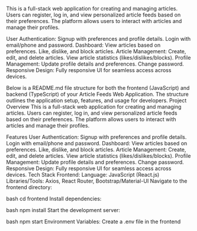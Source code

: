 This is a full-stack web application for creating and managing articles. Users can register, log in, and view personalized article feeds based on their preferences. The platform allows users to interact with articles and manage their profiles.

User Authentication:
Signup with preferences and profile details.
Login with email/phone and password.
Dashboard:
View articles based on preferences.
Like, dislike, and block articles.
Article Management:
Create, edit, and delete articles.
View article statistics (likes/dislikes/blocks).
Profile Management:
Update profile details and preferences.
Change password.
Responsive Design:
Fully responsive UI for seamless access across devices.

Below is a README.md file structure for both the frontend (JavaScript) and backend (TypeScript) of your Article Feeds Web Application. The structure outlines the application setup, features, and usage for developers.
Project Overview
This is a full-stack web application for creating and managing articles. Users can register, log in, and view personalized article feeds based on their preferences. The platform allows users to interact with articles and manage their profiles.

Features
User Authentication:
Signup with preferences and profile details.
Login with email/phone and password.
Dashboard:
View articles based on preferences.
Like, dislike, and block articles.
Article Management:
Create, edit, and delete articles.
View article statistics (likes/dislikes/blocks).
Profile Management:
Update profile details and preferences.
Change password.
Responsive Design:
Fully responsive UI for seamless access across devices.
Tech Stack
Frontend:
Language: JavaScript (React.js)
Libraries/Tools: Axios, React Router, Bootstrap/Material-UI
Navigate to the frontend directory:

bash
cd frontend
Install dependencies:

bash
npm install
Start the development server:

bash
npm start
Environment Variables: Create a .env file in the frontend
